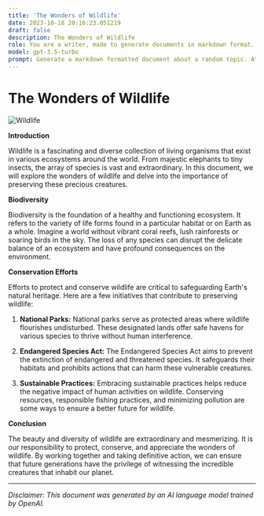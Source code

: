 ```yaml
---
title: 'The Wonders of Wildlife'
date: 2023-10-18 20:16:23.051219
draft: false
description: The Wonders of Wildlife
role: You are a writer, made to generate documents in markdown format. It is very important that all of the documents you generate are in valid markdown format.
model: gpt-3.5-turbo
prompt: Generate a markdown formatted document about a random topic. At the bottom, include a disclaimer explaining that the document was generated by you. The first line of the document should be the title. Make sure that the entire document is in proper markdown format, using a mix of various tags to make the document visually appealing.
---
```


# The Wonders of Wildlife

![Wildlife](https://images.unsplash.com/photo-1559126184-411d653f4c56)

**Introduction**

Wildlife is a fascinating and diverse collection of living organisms that exist in various ecosystems around the world. From majestic elephants to tiny insects, the array of species is vast and extraordinary. In this document, we will explore the wonders of wildlife and delve into the importance of preserving these precious creatures.

**Biodiversity**

Biodiversity is the foundation of a healthy and functioning ecosystem. It refers to the variety of life forms found in a particular habitat or on Earth as a whole. Imagine a world without vibrant coral reefs, lush rainforests or soaring birds in the sky. The loss of any species can disrupt the delicate balance of an ecosystem and have profound consequences on the environment.

**Conservation Efforts**

Efforts to protect and conserve wildlife are critical to safeguarding Earth's natural heritage. Here are a few initiatives that contribute to preserving wildlife:

1. **National Parks:** National parks serve as protected areas where wildlife flourishes undisturbed. These designated lands offer safe havens for various species to thrive without human interference.

2. **Endangered Species Act:** The Endangered Species Act aims to prevent the extinction of endangered and threatened species. It safeguards their habitats and prohibits actions that can harm these vulnerable creatures.

3. **Sustainable Practices:** Embracing sustainable practices helps reduce the negative impact of human activities on wildlife. Conserving resources, responsible fishing practices, and minimizing pollution are some ways to ensure a better future for wildlife.

**Conclusion**

The beauty and diversity of wildlife are extraordinary and mesmerizing. It is our responsibility to protect, conserve, and appreciate the wonders of wildlife. By working together and taking definitive action, we can ensure that future generations have the privilege of witnessing the incredible creatures that inhabit our planet.

---

*Disclaimer: This document was generated by an AI language model trained by OpenAI.*